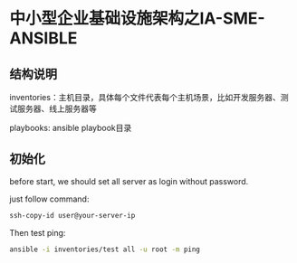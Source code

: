 # 中小型企业基础设施架构之IA-SME-ANSIBLE

## 结构说明

inventories：主机目录，具体每个文件代表每个主机场景，比如开发服务器、测试服务器、线上服务器等

playbooks: ansible playbook目录

## 初始化

before start, we should set all server as login without password.

just follow command:

```bash
ssh-copy-id user@your-server-ip

```
Then test ping:

```bash
ansible -i inventories/test all -u root -m ping
```
